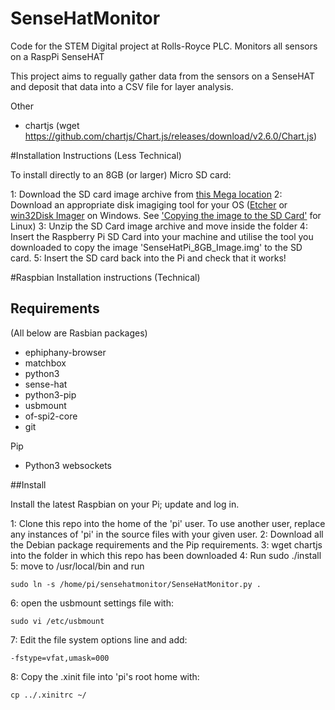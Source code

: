 # SenseHatMonitor
Code for the STEM Digital project at Rolls-Royce PLC. Monitors all sensors on a RaspPi SenseHAT

This project aims to regually gather data from the sensors on a SenseHAT and deposit that data into a CSV file for layer analysis.


Other
 * chartjs (wget https://github.com/chartjs/Chart.js/releases/download/v2.6.0/Chart.js)

#Installation Instructions (Less Technical)

To install directly to an 8GB (or larger) Micro SD card:

 1: Download the SD card image archive from [this Mega location](https://mega.nz/#!KNUxSYaK!3izo3SfoDxCJIo9C3ZNjU9sjYg2Y9o_P_UHxeqfhndE)
 2: Download an appropriate disk imagiging tool for your OS ([Etcher](http://etcher.io/) or [win32Disk Imager](http://www.raspberry-projects.com/pi/pi-operating-systems/win32diskimager) on Windows. See ['Copying the image to the SD Card'](https://www.raspberrypi.org/documentation/installation/installing-images/linux.md) for Linux)
 3: Unzip the SD Card image archive and move inside the folder
 4: Insert the Raspberry Pi SD Card into your machine and utilise the tool you downloaded to copy the image 'SenseHatPi_8GB_Image.img' to the SD card.
 5: Insert the SD card back into the Pi and check that it works!

#Raspbian Installation instructions (Technical)

## Requirements

(All below are Rasbian packages)

 * ephiphany-browser
 * matchbox
 * python3
 * sense-hat
 * python3-pip
 * usbmount
 * of-spi2-core
 * git

Pip
 * Python3 websockets

##Install

Install the latest Raspbian on your Pi; update and log in.

 1: Clone this repo into the home of the 'pi' user. To use another user, replace
    any instances of 'pi' in the source files with your given user.
 2: Download all the Debian package requirements and the Pip requirements.
 3: wget chartjs into the folder in which this repo has been downloaded
 4: Run 
    sudo ./install
 5: move to /usr/local/bin and run

    sudo ln -s /home/pi/sensehatmonitor/SenseHatMonitor.py .

 6: open the usbmount settings file with:

    sudo vi /etc/usbmount

 7: Edit the file system options line and add:

    -fstype=vfat,umask=000

 8: Copy the .xinit file into 'pi's root home with:

    cp ../.xinitrc ~/
